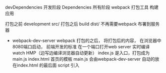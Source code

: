 devDependencies 开发阶段
Dependencies  所有阶段
webpack 打包工具  构建应用

打包之前 development  src/
打包之后 build  dist/  不再需要webpack  布署到服务器

- webpack-dev-server
  webpack 打包的之后， 将打包后的内容， 在浏览器中8080端口启动， 前端开发的标准
  在一个端口打开web server
  实时编译  watch HMP（边写边编译浏览器自动更新）
  index.js 是入口，打包成为 main.js
  index.html 首页的模板 main.js 会由webpack-dev-server 自动的放在index.html 的最后面 script 引入